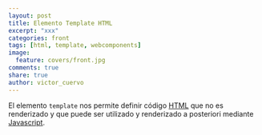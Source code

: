 ```yaml
---
layout: post
title: Elemento Template HTML
excerpt: "xxx"
categories: front
tags: [html, template, webcomponents]
image:
  feature: covers/front.jpg
comments: true
share: true
author: victor_cuervo
---
```


El elemento `template` nos permite definir código [HTML][HTML] que no es renderizado y que puede ser utilizado y renderizado a posteriori mediante [Javascript][Javascript].



[Javascript]: https://www.manualweb.net/javascript/
[HTML]: https://www.manualweb.net/html/
[CSS]: https://www.manualweb.net/css/
